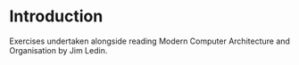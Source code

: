 # Introduction
Exercises undertaken alongside reading Modern Computer Architecture and Organisation by Jim Ledin.